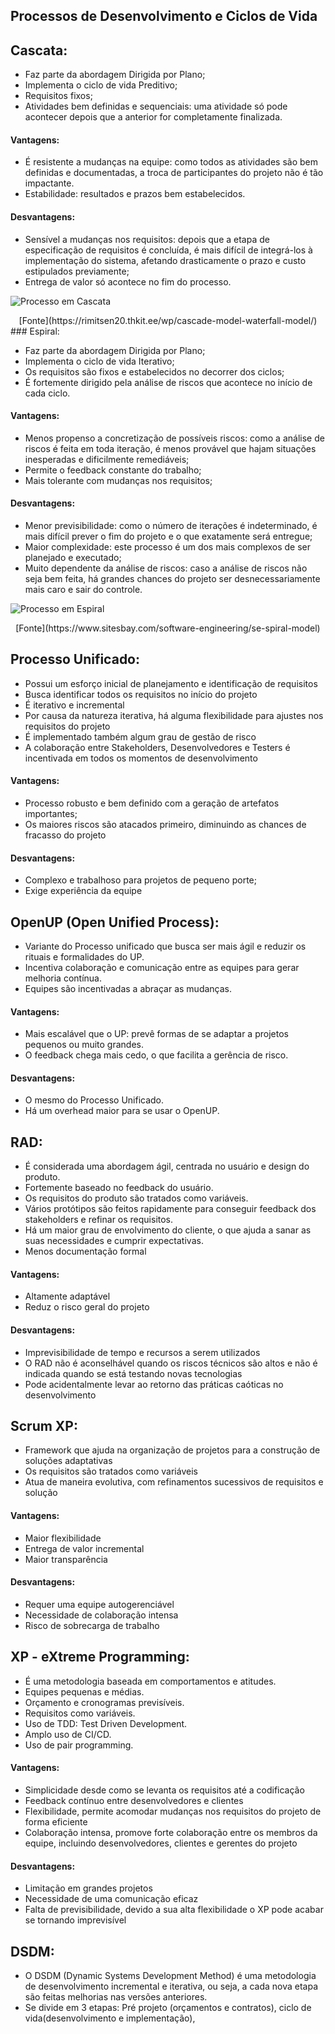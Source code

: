 ## Processos de Desenvolvimento e Ciclos de Vida

## Cascata:

- Faz parte da abordagem Dirigida por Plano;
- Implementa o ciclo de vida Preditivo;
- Requisitos fixos;
- Atividades bem definidas e sequenciais: uma atividade só pode acontecer depois que a anterior for completamente finalizada.

#### Vantagens:

- É resistente a mudanças na equipe: como todos as atividades são bem definidas e documentadas, a troca de participantes do projeto não é tão impactante.
- Estabilidade: resultados e prazos bem estabelecidos.

#### Desvantagens:

- Sensível a mudanças nos requisitos: depois que a etapa de especificação de requisitos é concluída, é mais difícil de integrá-los à implementação do sistema, afetando drasticamente o prazo e custo estipulados previamente;
- Entrega de valor só acontece no fim do processo.


![Processo em Cascata](../../assets/images/cascata.png)
<center>
[Fonte](https://rimitsen20.thkit.ee/wp/cascade-model-waterfall-model/)
</center>
### Espiral:

- Faz parte da abordagem Dirigida por Plano;
- Implementa o ciclo de vida Iterativo;
- Os requisitos são fixos e estabelecidos no decorrer dos ciclos;
- É fortemente dirigido pela análise de riscos que acontece no início de cada ciclo.

#### Vantagens:

- Menos propenso a concretização de possíveis riscos: como a análise de riscos é feita em toda iteração, é menos provável que hajam situações inesperadas e dificilmente remediáveis;
- Permite o feedback constante do trabalho;
- Mais tolerante com mudanças nos requisitos;

#### Desvantagens:

- Menor previsibilidade: como o número de iterações é indeterminado, é mais difícil prever o fim do projeto e o que exatamente será entregue;
- Maior complexidade: este processo é um dos mais complexos de ser planejado e executado;
- Muito dependente da análise de riscos: caso a análise de riscos não seja bem feita, há grandes chances do projeto ser desnecessariamente mais caro e sair do controle.

![Processo em Espiral](../../assets/images/spiral-model.png)
<center>
[Fonte](https://www.sitesbay.com/software-engineering/se-spiral-model)
</center>

## Processo Unificado:

- Possui um esforço inicial de planejamento e identificação de requisitos
- Busca identificar todos os requisitos no início do projeto
- É iterativo e incremental
- Por causa da natureza iterativa, há alguma flexibilidade para ajustes nos requisitos do projeto
- É implementado também algum grau de gestão de risco
- A colaboração entre Stakeholders, Desenvolvedores e Testers é incentivada em todos os momentos de desenvolvimento

#### Vantagens:

- Processo robusto e bem definido com a geração de artefatos importantes;
- Os maiores riscos são atacados primeiro, diminuindo as chances de fracasso do projeto

#### Desvantagens:

- Complexo e trabalhoso para projetos de pequeno porte;
- Exige experiência da equipe


## OpenUP (Open Unified Process):

- Variante do Processo unificado que busca ser mais ágil e reduzir os rituais e formalidades do UP.
- Incentiva colaboração e comunicação entre as equipes para gerar melhoria contínua.
- Equipes são incentivadas a abraçar as mudanças.

#### Vantagens:

- Mais escalável que o UP: prevê formas de se adaptar a projetos pequenos ou muito grandes.
- O feedback chega mais cedo, o que facilita a gerência de risco.

#### Desvantagens:

- O mesmo do Processo Unificado.
- Há um overhead maior para se usar o OpenUP.

## RAD:

- É considerada uma abordagem ágil, centrada no usuário e design do produto.
- Fortemente baseado no feedback do usuário.
- Os requisitos do produto são tratados como variáveis.
- Vários protótipos são feitos rapidamente para conseguir feedback dos stakeholders e refinar os requisitos.
- Há um maior grau de envolvimento do cliente, o que ajuda a sanar as suas necessidades e cumprir expectativas.
- Menos documentação formal

#### Vantagens:

- Altamente adaptável 
- Reduz o risco geral do projeto

#### Desvantagens:

- Imprevisibilidade de tempo e recursos a serem utilizados
- O RAD não é aconselhável quando os riscos técnicos são altos e não é indicada quando se está testando novas tecnologias
- Pode acidentalmente levar ao retorno das práticas caóticas no desenvolvimento

## Scrum XP:

- Framework que ajuda na organização de projetos para a construção de soluções adaptativas
- Os requisitos são tratados como variáveis   
- Atua de maneira evolutiva, com refinamentos sucessivos de requisitos e solução

#### Vantagens:

- Maior flexibilidade
- Entrega de valor incremental
- Maior transparência

#### Desvantagens:

- Requer uma equipe autogerenciável
- Necessidade de colaboração intensa
- Risco de sobrecarga de trabalho

## XP - eXtreme Programming:

- É uma metodologia baseada em comportamentos e atitudes.
- Equipes pequenas e médias.
- Orçamento e cronogramas previsíveis.
- Requisitos como variáveis.
- Uso de TDD: Test Driven Development.
- Amplo uso de CI/CD.
- Uso de pair programming.

#### Vantagens: 

- Simplicidade desde como se levanta os requisitos até a codificação
- Feedback contínuo entre desenvolvedores e clientes
- Flexibilidade, permite acomodar mudanças nos requisitos do projeto de forma eficiente
- Colaboração intensa, promove forte colaboração entre os membros da equipe, incluindo desenvolvedores, clientes e gerentes do projeto

#### Desvantagens: 

- Limitação em grandes projetos
- Necessidade de uma comunicação eficaz
- Falta de previsibilidade, devido a sua alta flexibilidade o XP pode acabar se tornando imprevisível

## DSDM:

- O DSDM (Dynamic Systems Development Method) é uma metodologia de desenvolvimento incremental e iterativa, ou seja, a cada nova etapa são feitas melhorias nas versões anteriores.
- Se divide em 3 etapas: Pré projeto (orçamentos e contratos), ciclo de vida(desenvolvimento e implementação),
